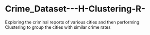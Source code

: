 # Crime_Dataset---H-Clustering-R-
Exploring the criminal reports of various cities and then performing Clustering to group the cities with similar crime rates
